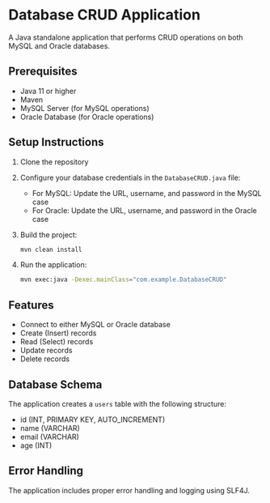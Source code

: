 # Database CRUD Application

A Java standalone application that performs CRUD operations on both MySQL and Oracle databases.

## Prerequisites

- Java 11 or higher
- Maven
- MySQL Server (for MySQL operations)
- Oracle Database (for Oracle operations)

## Setup Instructions

1. Clone the repository
2. Configure your database credentials in the `DatabaseCRUD.java` file:
   - For MySQL: Update the URL, username, and password in the MySQL case
   - For Oracle: Update the URL, username, and password in the Oracle case

3. Build the project:
   ```bash
   mvn clean install
   ```

4. Run the application:
   ```bash
   mvn exec:java -Dexec.mainClass="com.example.DatabaseCRUD"
   ```

## Features

- Connect to either MySQL or Oracle database
- Create (Insert) records
- Read (Select) records
- Update records
- Delete records

## Database Schema

The application creates a `users` table with the following structure:
- id (INT, PRIMARY KEY, AUTO_INCREMENT)
- name (VARCHAR)
- email (VARCHAR)
- age (INT)

## Error Handling

The application includes proper error handling and logging using SLF4J.
